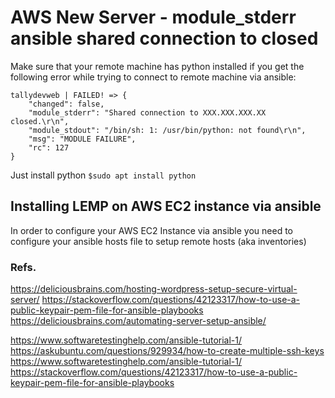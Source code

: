 # AWS New Server - module_stderr ansible shared connection to closed
Make sure that your remote machine has python installed if you get the following error while trying to connect to remote machine via ansible:
```
tallydevweb | FAILED! => {
    "changed": false, 
    "module_stderr": "Shared connection to XXX.XXX.XXX.XX closed.\r\n", 
    "module_stdout": "/bin/sh: 1: /usr/bin/python: not found\r\n", 
    "msg": "MODULE FAILURE", 
    "rc": 127
}
```
Just install python `$sudo apt install python`

## Installing LEMP on AWS EC2 instance via ansible
In order to configure your AWS EC2 Instance via ansible you need to configure your ansible hosts file to setup remote hosts (aka inventories)





### Refs.
https://deliciousbrains.com/hosting-wordpress-setup-secure-virtual-server/
https://stackoverflow.com/questions/42123317/how-to-use-a-public-keypair-pem-file-for-ansible-playbooks
https://deliciousbrains.com/automating-server-setup-ansible/

https://www.softwaretestinghelp.com/ansible-tutorial-1/
https://askubuntu.com/questions/929934/how-to-create-multiple-ssh-keys
https://www.softwaretestinghelp.com/ansible-tutorial-1/
https://stackoverflow.com/questions/42123317/how-to-use-a-public-keypair-pem-file-for-ansible-playbooks
